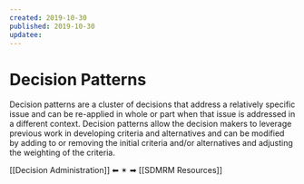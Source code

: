 ```yaml
---
created: 2019-10-30
published: 2019-10-30
updatee: 
---
```


# Decision Patterns
Decision patterns are a cluster of decisions that address a relatively specific issue and can be re-applied in whole or part when that issue is addressed in a different context. Decision patterns allow the decision makers to leverage previous work in developing criteria and alternatives and can be modified by adding to or removing the initial criteria and/or alternatives and adjusting the weighting of the criteria.

  
 [[Decision Administration]]   ⬅  ✴  ➡    [[SDMRM Resources]]
